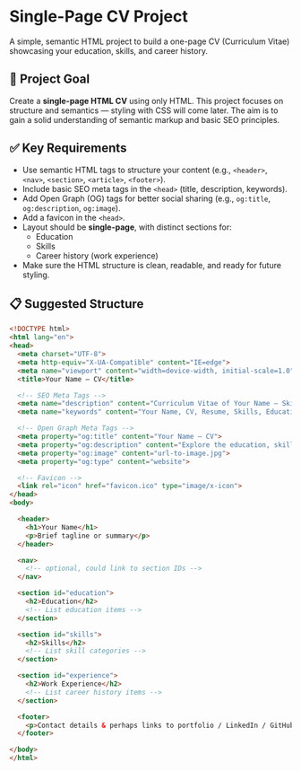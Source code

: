 # Single-Page CV Project

A simple, semantic HTML project to build a one-page CV (Curriculum Vitae) showcasing your education, skills, and career history.

## 🎯 Project Goal  
Create a **single-page HTML CV** using only HTML. This project focuses on structure and semantics — styling with CSS will come later. The aim is to gain a solid understanding of semantic markup and basic SEO principles.

## ✅ Key Requirements  
- Use semantic HTML tags to structure your content (e.g., `<header>`, `<nav>`, `<section>`, `<article>`, `<footer>`).  
- Include basic SEO meta tags in the `<head>` (title, description, keywords).  
- Add Open Graph (OG) tags for better social sharing (e.g., `og:title`, `og:description`, `og:image`).  
- Add a favicon in the `<head>`.  
- Layout should be **single-page**, with distinct sections for:  
  - Education  
  - Skills  
  - Career history (work experience)  
- Make sure the HTML structure is clean, readable, and ready for future styling.

## 📋 Suggested Structure  
```html
<!DOCTYPE html>
<html lang="en">
<head>
  <meta charset="UTF-8">
  <meta http-equiv="X-UA-Compatible" content="IE=edge">
  <meta name="viewport" content="width=device-width, initial-scale=1.0">
  <title>Your Name — CV</title>

  <!-- SEO Meta Tags -->
  <meta name="description" content="Curriculum Vitae of Your Name — Skills, Education & Work Experience">
  <meta name="keywords" content="Your Name, CV, Resume, Skills, Education, Work Experience">

  <!-- Open Graph Meta Tags -->
  <meta property="og:title" content="Your Name — CV">
  <meta property="og:description" content="Explore the education, skills and career history of Your Name">
  <meta property="og:image" content="url-to-image.jpg">
  <meta property="og:type" content="website">

  <!-- Favicon -->
  <link rel="icon" href="favicon.ico" type="image/x-icon">
</head>
<body>

  <header>
    <h1>Your Name</h1>
    <p>Brief tagline or summary</p>
  </header>

  <nav>
    <!-- optional, could link to section IDs -->
  </nav>

  <section id="education">
    <h2>Education</h2>
    <!-- List education items -->
  </section>

  <section id="skills">
    <h2>Skills</h2>
    <!-- List skill categories -->
  </section>

  <section id="experience">
    <h2>Work Experience</h2>
    <!-- List career history items -->
  </section>

  <footer>
    <p>Contact details & perhaps links to portfolio / LinkedIn / GitHub</p>
  </footer>

</body>
</html>
